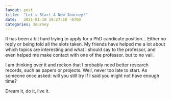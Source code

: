 ```yaml
---
layout: post
title:  "Let's Start A New Journey!"
date:   2021-01-10 19:27:58 -0700
categories: Journey
---
```

It has been a bit hard trying to apply for a PhD candicate position... Either no reply or being told all the slots taken. My friends have helped me a lot about which topics are interesting and what I should say to the professor, and even helped me make contact with one of the professor. but to no vail.

I am thinking over it and reckon that I probably need better research records, such as papers or projects. Well, never too late to start. As someone once asked: will you still try if I said you might not have enough time?

Dream it, do it, live it.